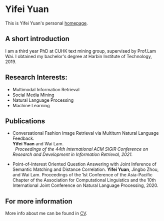 # Yifei Yuan
This is Yifei Yuan's personal [homepage](https://yfyuan01.github.io/).

## A short introduction
I am a third year PhD at CUHK text mining group, supervised by Prof.Lam Wai. I obtained my bachelor's degree at Harbin Institute of Technology, 2019.

## Research Interests:
* Multimodal Information Retrieval
* Social Media Mining
* Natural Language Processing
* Machine Learning


## Publications
* Conversational Fashion Image Retrieval via Multiturn Natural Language Feedback.  
**Yifei Yuan** and Wai Lam.  
&nbsp;&nbsp;*Proceedings of the 44th International ACM SIGIR Conference on Research and Development in Information Retrieval, 2021.* 

* Point-of-Interest Oriented Question Answering with Joint Inference of Semantic Matching and Distance Correlation.
**Yifei Yuan**, Jingbo Zhou, and Wai Lam. 
Proceedings of the 1st Conference of the Asia-Pacific Chapter of the Association for Computational Linguistics and the 10th International Joint Conference on Natural Language Processing, 2020.

## For more information
More info about me can be found in [CV](https://zejiang-unsw.github.io/cv/).

